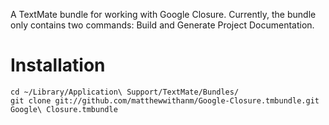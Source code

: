 A TextMate bundle for working with Google Closure. Currently, the bundle only contains two commands: Build and Generate Project Documentation.

Installation
============

    cd ~/Library/Application\ Support/TextMate/Bundles/
    git clone git://github.com/matthewwithanm/Google-Closure.tmbundle.git Google\ Closure.tmbundle
